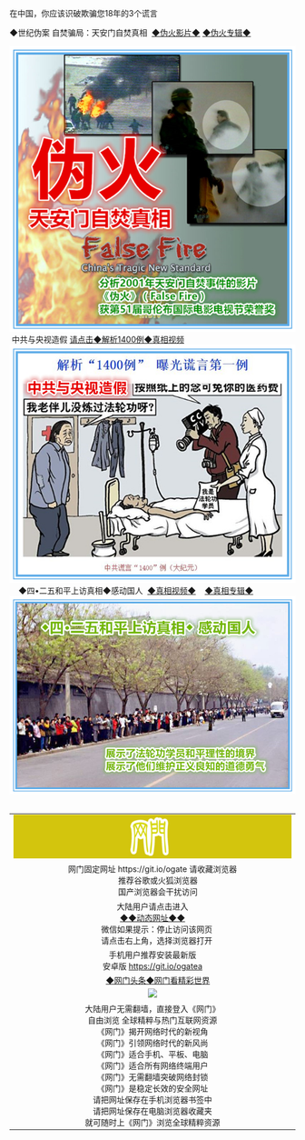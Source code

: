 在中国，你应该识破欺骗您18年的3个谎言

◆世纪伪案 自焚骗局：天安门自焚真相
  <a target="_blank" href="https://s3.ap-south-1.amazonaws.com/ogatem/oGate.htm?c816712&from=wnel">◆伪火影片◆</a>
  <a target="_blank" href="https://s3.ap-south-1.amazonaws.com/ogatem/oGate.htm?http%3A%2F%2F112%2Fmh%2Fpackages%2Fzifen%2F&from=wnel">◆伪火专辑◆</a>
   <td align=center><img src="https://raw.githubusercontent.com/wnel2017/ku/master/%E4%BC%AA%E7%81%AB.jpg" /></td>
  中共与央视造假
 <a target="_blank" href="https://s3.ap-south-1.amazonaws.com/ogatem/oGate.htm?c816697&from=wnel">请点击◆解析1400例◆真相视频</a><br/>
     <td align=center><img src="https://raw.githubusercontent.com/wnel2017/ku/master/1400.JPG" /></td>
     ◆四•二五和平上访真相◆感动国人
  <a target="_blank" href="https://s3.ap-south-1.amazonaws.com/ogatem/oGate.htm?c8166987&from=wnel">◆真相视频◆</a>
    <a target="_blank" href="https://s3.ap-south-1.amazonaws.com/ogatem/oGate.htm?http%3A%2F%2F112%2Fmh%2Fpackages%2F425%2F&from=wnel">◆真相专辑◆</a>
     <td align=center><img src="https://raw.githubusercontent.com/wnel2017/ku/master/425.jpg" /></td>
    
<table>
  <tr>
    <td align=center><img src="https://raw.githubusercontent.com/wnel2017/ku/master/ogate2.jpg" /></td>
  </tr>
  <tr>
    <td align=center>网门固定网址 https://git.io/ogate 请收藏浏览器<br/>
      推荐谷歌或火狐浏览器<br/>
      国产浏览器会干扰访问<br/>
    </td>
  </tr>
  <tr>
    <td align=center>大陆用户请点击进入<br/>
      <a href="https://s3.ap-south-1.amazonaws.com/ogatem/oGate.htm?from=wnel">◆◆动态网址◆◆</a><br/>
      微信如果提示：停止访问该网页<br/>
      请点击右上角，选择浏览器打开<br/>
    </td>
  </tr>
  <tr>
    <td align=center>手机用户推荐安装最新版<br/>
      安卓版 <a href="https://raw.githubusercontent.com/ogate/up/master/ogate.apk?og">https://git.io/ogatea</a><br/>
    </td>
  </tr>
  <tr>
    <td align=center>
      <a target="_blank" href="https://s3.ap-south-1.amazonaws.com/ogatem/oGate.htm?ogNews&from=wnel">◆网门头条◆网门看精彩世界</a><br/>
    </td>
  </tr>
  <tr>
    <td align=center><img src="https://cloud.githubusercontent.com/assets/11880933/15631437/70d0a74e-259d-11e6-946f-6237b4b657bd.jpg"/></td>
  </tr>
  <tr>
    <td align=center>
大陆用户无需翻墙，直接登入《网门》<br/>
自由浏览 全球精粹与热门互联网资源<br/>
《网门》揭开网络时代的新视角<br/>
《网门》引领网络时代的新风尚<br/>
《网门》适合手机、平板、电脑<br/>
《网门》适合所有网络终端用户<br/>
《网门》无需翻墙突破网络封锁<br/>
《网门》是稳定长效的安全网址<br/>
请把网址保存在手机浏览器书签中<br/>
请把网址保存在电脑浏览器收藏夹<br/>
就可随时上《网门》浏览全球精粹资源<br/></td>
  </tr>
</table>    
